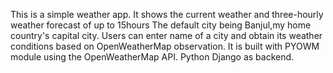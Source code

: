 
This is a simple weather app. It shows the current weather and three-hourly weather forecast of up to 15hours
The default city being Banjul,my home country's capital city.
Users can enter name of a city and obtain its weather conditions based on OpenWeatherMap observation.
It is built with PYOWM module using the OpenWeatherMap API.
Python Django as backend.

